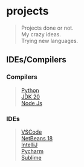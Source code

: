 # projects

> Projects done or not.  
> My crazy ideas.  
> Trying new languages.  

## IDEs/Compilers

### Compilers
> [Python](https://www.python.org/downloads/)  
> [JDK 20](https://www.oracle.com/br/java/technologies/downloads/)  
> [Node Js](https://nodejs.org/en/download)  

### IDEs
> [VSCode](https://code.visualstudio.com/download)  
> [NetBeans 18](https://netbeans.apache.org/download/nb18/)  
> [IntelliJ](https://www.jetbrains.com/pt-br/idea/download/?section=windows)  
> [Pycharm](https://www.jetbrains.com/pt-br/pycharm/download/#section=windows)  
> [Sublime](https://www.sublimetext.com/3)  
